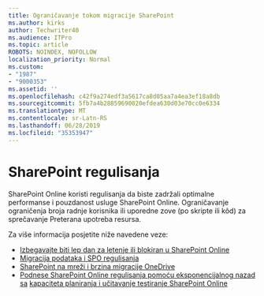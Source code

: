 ```yaml
---
title: Ograničavanje tokom migracije SharePoint
ms.author: kirks
author: Techwriter40
ms.audience: ITPro
ms.topic: article
ROBOTS: NOINDEX, NOFOLLOW
localization_priority: Normal
ms.custom:
- "1987"
- "9000353"
ms.assetid: ''
ms.openlocfilehash: c42f9a274edf3a5617ca8d05aa7a4ea3ef18a8db
ms.sourcegitcommit: 5fb7a4b28859690020efdea630d03e70cc0e6334
ms.translationtype: MT
ms.contentlocale: sr-Latn-RS
ms.lasthandoff: 06/28/2019
ms.locfileid: "35353947"
---
```

# <a name="sharepoint-throttling"></a>SharePoint regulisanja

SharePoint Online koristi regulisanja da biste zadržali optimalne performanse i pouzdanost usluge SharePoint Online. Ograničavanje ograničenja broja radnje korisnika ili uporedne zove (po skripte ili kôd) za sprečavanje Preterana upotreba resursa.

Za više informacija posjetite niže navedene veze:

- [Izbegavajte biti lep dan za letenje ili blokiran u SharePoint Online](https://docs.microsoft.com/sharepoint/dev/general-development/how-to-avoid-getting-throttled-or-blocked-in-sharepoint-online)
- [Migracija podataka i SPO regulisanja](https://blogs.technet.microsoft.com/sposupport/2017/08/12/data-migration-and-spo-service-throttling/)
- [SharePoint na mreži i brzina migracije OneDrive](https://docs.microsoft.com/sharepointmigration/sharepoint-online-and-onedrive-migration-speed)
- [Podnese SharePoint Online regulisanja pomoću eksponencijalnog nazad sa](https://docs.microsoft.com/sharepoint/dev/solution-guidance/handle-sharepoint-online-throttling-by-using-exponential-back-off)
[kapaciteta planiranja i učitavanje testiranje SharePoint Online](https://support.office.com/article/Capacity-planning-and-load-testing-SharePoint-Online-c932bd9b-fb9a-47ab-a330-6979d03688c0)